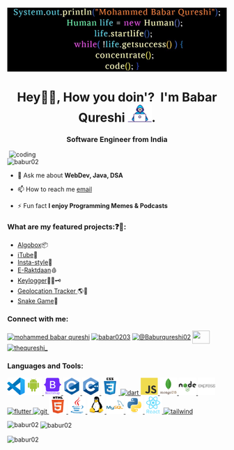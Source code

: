 [![MasterHead](https://github.com/Babur02/Babur02/blob/main/CoverPhoto.jpg)]()
<h1 align="center">Hey🙋‍♂️, How you doin'?&nbsp; I'm Babar Qureshi  <img src="https://github.com/Babur02/Babur02/blob/a12f21e2bd173e06c83d0ef75bc3569b47709821/Developer.gif"  height="40">. </h1>
<h3 align="center">Software Engineer from India</h3>
<img align = "right" width = "500" alt="coding" src="https://th.bing.com/th/id/OIP.30fuPl3x9KvMB2ZYW0k7owHaEK?pid=ImgDet&rs=1">

<p align="left"> <img src="https://komarev.com/ghpvc/?username=babur02&label=Profile%20views&color=0e75b6&style=flat" alt="babur02" /> </p>

- 💬 Ask me about **WebDev, Java, DSA**

- 📫 How to reach me <a href="baburqureshi002@gmail.com">email</a>

- ⚡ Fun fact **I enjoy Programming Memes & Podcasts**

### What are my featured projects:❓🚀:
- [Algobox](https://www.npmjs.com/package/algobox)📦
- [iTube](https://new-itube.netlify.app/)🎥
- [Insta-style](https://github.com/Babur02/Insta-Style-WebApp.git)📱
- [E-Raktdaan](https://github.com/Babur02/E-Raktdaan.git)🩸   
- [Keylogger](https://github.com/Babur02/Keylogger.git)👨‍💻🗝️  
- [Geolocation Tracker ](https://github.com/Babur02/Geolocation-Tracker.git)🌎📍    
- [Snake Game](https://github.com/Babur02/Snake-Game.git)🐍     

<h3 align="left">Connect with me:</h3>
<p align="left">
<a href="https://www.linkedin.com/in/babar02" target="blank"><img align="center" src="https://raw.githubusercontent.com/rahuldkjain/github-profile-readme-generator/master/src/images/icons/Social/linked-in-alt.svg" alt="mohammed babar qureshi" height="30" width="40" /></a>
<a href="https://www.leetcode.com/babar0203" target="blank"><img align="center" src="https://raw.githubusercontent.com/rahuldkjain/github-profile-readme-generator/master/src/images/icons/Social/leet-code.svg" alt="babar0203" height="30" width="40" /></a>
<a href="https://twitter.com/Baburqureshi02" target="blank"><img align="center" src="https://raw.githubusercontent.com/rahuldkjain/github-profile-readme-generator/master/src/images/icons/Social/twitter.svg" alt="@Baburqureshi02" height="30" width="40" /></a>
<a href = "mailto: baburqureshi02@gmail.com"><img align="center" src="https://seeklogo.com/images/G/gmail-new-2020-logo-32DBE11BB4-seeklogo.com.png" height="30" width="40" /></a>
<a href="https://instagram.com/thequreshi_" target="blank"><img align="center" src="https://raw.githubusercontent.com/rahuldkjain/github-profile-readme-generator/master/src/images/icons/Social/instagram.svg" alt="thequreshi_" height="30" width="40" /></a>

</p>

<h3 align="left">Languages and Tools:</h3>
<img align="left" alt="Visual Studio Code" width="40px" src="https://raw.githubusercontent.com/github/explore/80688e429a7d4ef2fca1e82350fe8e3517d3494d/topics/visual-studio-code/visual-studio-code.png" />
<p align="left"> <a href="https://developer.android.com" target="_blank" rel="noreferrer"> <img src="https://raw.githubusercontent.com/devicons/devicon/master/icons/android/android-original-wordmark.svg" alt="android" width="40" height="40"/> </a> <a href="https://getbootstrap.com" target="_blank" rel="noreferrer"> <img src="https://raw.githubusercontent.com/devicons/devicon/master/icons/bootstrap/bootstrap-plain-wordmark.svg" alt="bootstrap" width="40" height="40"/> </a> <a href="https://www.cprogramming.com/" target="_blank" rel="noreferrer"> <img src="https://raw.githubusercontent.com/devicons/devicon/master/icons/c/c-original.svg" alt="c" width="40" height="40"/> </a> <a href="https://www.w3schools.com/cpp/" target="_blank" rel="noreferrer"> <img src="https://raw.githubusercontent.com/devicons/devicon/master/icons/cplusplus/cplusplus-original.svg" alt="cplusplus" width="40" height="40"/> </a> <a href="https://www.w3schools.com/css/" target="_blank" rel="noreferrer"> <img src="https://raw.githubusercontent.com/devicons/devicon/master/icons/css3/css3-original-wordmark.svg" alt="css3" width="40" height="40"/> </a> <a href="https://dart.dev" target="_blank" rel="noreferrer"> <img src="https://www.vectorlogo.zone/logos/dartlang/dartlang-icon.svg" alt="dart" width="40" height="40"/> </a> <a href="https://developer.mozilla.org/en-US/docs/Web/JavaScript" target="_blank" rel="noreferrer"> <img src="https://raw.githubusercontent.com/devicons/devicon/master/icons/javascript/javascript-original.svg" alt="javascript" width="40" height="40"/> </a> <a href="https://www.mongodb.com/" target="_blank" rel="noreferrer"> <img src="https://raw.githubusercontent.com/devicons/devicon/master/icons/mongodb/mongodb-original-wordmark.svg" alt="mongodb" width="40" height="40"/> </a> <a href="https://nodejs.org" target="_blank" rel="noreferrer"> <img src="https://raw.githubusercontent.com/devicons/devicon/master/icons/nodejs/nodejs-original-wordmark.svg" alt="nodejs" width="40" height="40"/> </a> <a href="https://expressjs.com" target="_blank" rel="noreferrer"> <img src="https://raw.githubusercontent.com/devicons/devicon/master/icons/express/express-original-wordmark.svg" alt="express" width="40" height="40"/> </a> <a href="https://flutter.dev" target="_blank" rel="noreferrer"> <img src="https://www.vectorlogo.zone/logos/flutterio/flutterio-icon.svg" alt="flutter" width="40" height="40"/> </a> <a href="https://git-scm.com/" target="_blank" rel="noreferrer"> <img src="https://www.vectorlogo.zone/logos/git-scm/git-scm-icon.svg" alt="git" width="40" height="40"/> </a>  <a href="https://www.w3.org/html/" target="_blank" rel="noreferrer"> <img src="https://raw.githubusercontent.com/devicons/devicon/master/icons/html5/html5-original-wordmark.svg" alt="html5" width="40" height="40"/> </a> <a href="https://www.java.com" target="_blank" rel="noreferrer"> <img src="https://raw.githubusercontent.com/devicons/devicon/master/icons/java/java-original.svg" alt="java" width="40" height="40"/> </a> <a href="https://www.linux.org/" target="_blank" rel="noreferrer"> <img src="https://raw.githubusercontent.com/devicons/devicon/master/icons/linux/linux-original.svg" alt="linux" width="40" height="40"/> </a> <a href="https://www.mysql.com/" target="_blank" rel="noreferrer"> <img src="https://raw.githubusercontent.com/devicons/devicon/master/icons/mysql/mysql-original-wordmark.svg" alt="mysql" width="40" height="40"/> </a> <a href="https://www.python.org" target="_blank" rel="noreferrer"> <img src="https://raw.githubusercontent.com/devicons/devicon/master/icons/python/python-original.svg" alt="python" width="40" height="40"/> </a> <a href="https://reactjs.org/" target="_blank" rel="noreferrer"> <img src="https://raw.githubusercontent.com/devicons/devicon/master/icons/react/react-original-wordmark.svg" alt="react" width="40" height="40"/> </a> <a href="https://tailwindcss.com/" target="_blank" rel="noreferrer"> <img src="https://www.vectorlogo.zone/logos/tailwindcss/tailwindcss-icon.svg" alt="tailwind" width="40" height="40"/> </a> </p>

<p><img align="left" src="https://github-readme-stats.vercel.app/api/top-langs?username=babur02&show_icons=true&locale=en&layout=compact&theme=tokyonight" alt="babur02" /></p>

<p>&nbsp;<img align="center" src="https://github-readme-stats.vercel.app/api?username=babur02&show_icons=true&locale=en&theme=tokyonight" alt="babur02" /></p>

<p><img align="center" src="https://github-readme-streak-stats.herokuapp.com/?user=babur02&&theme=tokyonight" alt="babur02" /></p>
